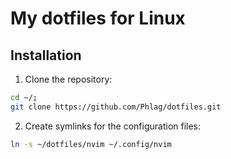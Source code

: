 # My dotfiles for Linux

## Installation
1. Clone the repository:
```bash
cd ~/;
git clone https://github.com/Phlag/dotfiles.git
```
2. Create symlinks for the configuration files:

```bash
ln -s ~/dotfiles/nvim ~/.config/nvim
```
